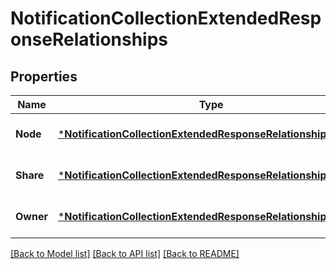 # NotificationCollectionExtendedResponseRelationships

## Properties
Name | Type | Description | Notes
------------ | ------------- | ------------- | -------------
**Node** | [***NotificationCollectionExtendedResponseRelationshipsNode**](NotificationCollectionExtendedResponse_relationships_node.md) |  | [optional] [default to null]
**Share** | [***NotificationCollectionExtendedResponseRelationshipsShare**](NotificationCollectionExtendedResponse_relationships_share.md) |  | [optional] [default to null]
**Owner** | [***NotificationCollectionExtendedResponseRelationshipsOwner**](NotificationCollectionExtendedResponse_relationships_owner.md) |  | [optional] [default to null]

[[Back to Model list]](../README.md#documentation-for-models) [[Back to API list]](../README.md#documentation-for-api-endpoints) [[Back to README]](../README.md)

